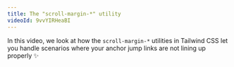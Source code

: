 ```yaml
---
title: The "scroll-margin-*" utility
videoId: 9vvYIRHeaBI
---
```


In this video, we look at how the `scroll-margin-*` utilities in Tailwind CSS let you handle scenarios where your anchor jump links are not lining up properly ✨
